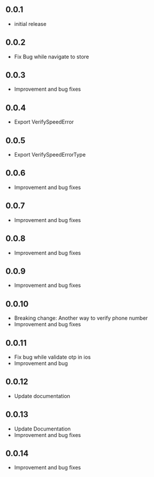 ## 0.0.1

- initial release

## 0.0.2

- Fix Bug while navigate to store

## 0.0.3

- Improvement and bug fixes

## 0.0.4

- Export VerifySpeedError

## 0.0.5

- Export VerifySpeedErrorType

## 0.0.6

- Improvement and bug fixes

## 0.0.7

- Improvement and bug fixes

## 0.0.8

- Improvement and bug fixes

## 0.0.9

- Improvement and bug fixes

## 0.0.10

- Breaking change: Another way to verify phone number
- Improvement and bug fixes

## 0.0.11

- Fix bug while validate otp in ios
- Improvement and bug

## 0.0.12

- Update documentation

## 0.0.13

- Update Documentation
- Improvement and bug fixes

## 0.0.14

- Improvement and bug fixes